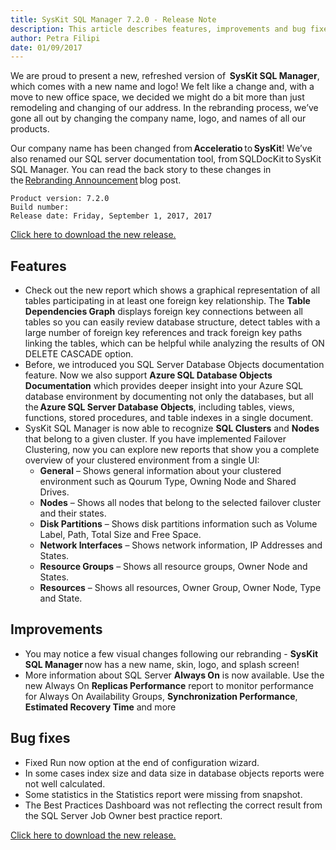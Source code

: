 ```yaml
---
title: SysKit SQL Manager 7.2.0 - Release Note
description: This article describes features, improvements and bug fixes delivered in SysKit SQL Manager 7.2.0
author: Petra Filipi
date: 01/09/2017
---
```


We are proud to present a new, refreshed version of  __SysKit SQL Manager__, which comes with a new name and logo! We felt like a change and, with a move to new office space, we decided we might do a bit more than just remodeling and changing of our address. In the rebranding process, we’ve gone all out by changing the company name, logo, and names of all our products. 

Our company name has been changed from __Acceleratio__ to __SysKit__! We’ve also renamed our SQL server documentation tool, from SQLDocKit to SysKit SQL Manager. You can read the back story to these changes in the [Rebranding Announcement]() blog post. 

    Product version: 7.2.0
    Build number: 
    Release date: Friday, September 1, 2017, 2017

[Click here to download the new release.](https://www.syskit.com/products/slq-manager/download)

## Features
* Check out the new report which shows a graphical representation of all tables participating in at least one foreign key relationship. The __Table Dependencies Graph__ displays foreign key connections between all tables so you can easily review database structure, detect tables with a large number of foreign key references and track foreign key paths linking the tables, which can be helpful while analyzing the results of ON DELETE CASCADE option.
* Before, we introduced you SQL Server Database Objects documentation feature.  Now we also  support __Azure SQL Database Objects Documentation__ which provides deeper insight into your Azure SQL database environment by documenting not only the databases, but all the __Azure SQL Server Database Objects__, including tables, views, functions, stored procedures, and table indexes in a single document.
* SysKit SQL Manager is now able to recognize __SQL Clusters__ and __Nodes__ that belong to a given cluster. If you have implemented Failover Clustering, now you can explore new reports that show you a complete overview of your clustered environment from a single UI:
    * __General__ – Shows general information about your clustered environment such as Qourum Type, Owning Node and Shared Drives.
    * __Nodes__ – Shows all nodes that belong to the selected failover cluster and their states.
    * __Disk Partitions__ –  Shows disk partitions information such as Volume Label, Path, Total Size and Free Space.
    * __Network Interfaces__ – Shows network information, IP Addresses and States.
    * __Resource Groups__ – Shows all resource groups, Owner Node and States.
    * __Resources__ – Shows all resources, Owner Group, Owner Node, Type and State. 

## Improvements
* You may notice a few visual changes following our rebranding - __SysKit SQL Manager__ now has a new name, skin, logo, and splash screen!
* More information about SQL Server __Always On__ is now available. Use the new Always On __Replicas Performance__ report to monitor performance for Always On Availability Groups, __Synchronization Performance__, __Estimated Recovery Time__ and more

## Bug fixes
* Fixed Run now option at the end of configuration wizard.
* In some cases index size and data size in database objects reports were not well calculated. 
* Some statistics in the Statistics report were missing from snapshot.
* The Best Practices Dashboard was not reflecting the correct result from the SQL Server Job Owner best practice report.



[Click here to download the new release.](https://www.syskit.com/products/slq-manager/download)

